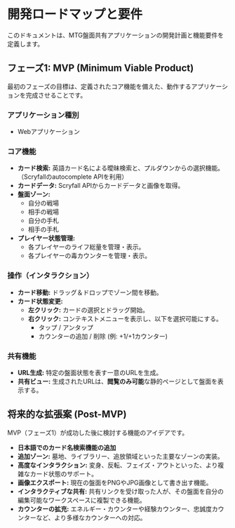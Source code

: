 # 開発ロードマップと要件

このドキュメントは、MTG盤面共有アプリケーションの開発計画と機能要件を定義します。

## フェーズ1: MVP (Minimum Viable Product)

最初のフェーズの目標は、定義されたコア機能を備えた、動作するアプリケーションを完成させることです。

### アプリケーション種別
- Webアプリケーション

### コア機能
- **カード検索:** 英語カード名による曖昧検索と、プルダウンからの選択機能。（Scryfallのautocomplete APIを利用）
- **カードデータ:** Scryfall APIからカードデータと画像を取得。
- **盤面ゾーン:**
    - 自分の戦場
    - 相手の戦場
    - 自分の手札
    - 相手の手札
- **プレイヤー状態管理:**
    - 各プレイヤーのライフ総量を管理・表示。
    - 各プレイヤーの毒カウンターを管理・表示。

### 操作（インタラクション）
- **カード移動:** ドラッグ＆ドロップでゾーン間を移動。
- **カード状態変更:**
    - **左クリック:** カードの選択とドラッグ開始。
    - **右クリック:** コンテキストメニューを表示し、以下を選択可能にする。
        - タップ / アンタップ
        - カウンターの追加 / 削除 (例: +1/+1カウンター)

### 共有機能
- **URL生成:** 特定の盤面状態を表す一意のURLを生成。
- **共有ビュー:** 生成されたURLは、**閲覧のみ可能**な静的ページとして盤面を表示する。

## 将来的な拡張案 (Post-MVP)

MVP（フェーズ1）が成功した後に検討する機能のアイデアです。

- **日本語でのカード名検索機能の追加**
- **追加ゾーン:** 墓地、ライブラリー、追放領域といった主要なゾーンの実装。
- **高度なインタラクション:** 変身、反転、フェイズ・アウトといった、より複雑なカード状態のサポート。
- **画像エクスポート:** 現在の盤面をPNGやJPG画像として書き出す機能。
- **インタラクティブな共有:** 共有リンクを受け取った人が、その盤面を自分の編集可能なワークスペースに複製できる機能。
- **カウンターの拡充:** エネルギー・カウンターや経験カウンター、忠誠度カウンターなど、より多様なカウンターへの対応。
